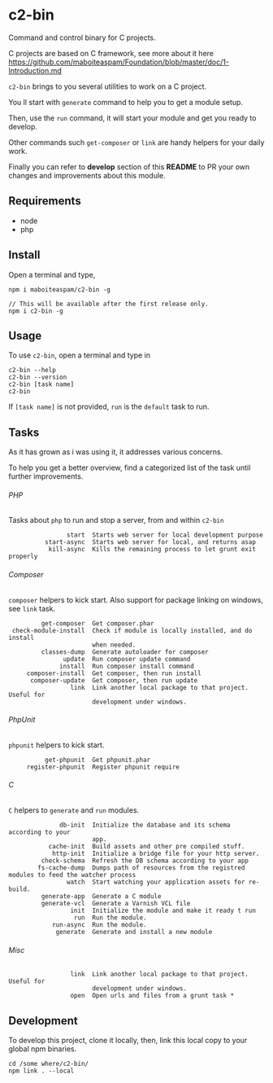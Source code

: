 # c2-bin

Command and control binary for C projects.

C projects are based on C framework, see more about it here https://github.com/maboiteaspam/Foundation/blob/master/doc/1-Introduction.md

`c2-bin` brings to you several utilities to work on a C project.

You ll start with `generate` command to help you to get a module setup.

Then, use the `run` command, it will start your module and get you ready to develop.

Other commands such `get-composer` or `link` are handy helpers for your daily work.

Finally you can refer to __develop__ section of this __README__ to PR your own changes and improvements about this module.

## Requirements

- node
- php

## Install

Open a terminal and type,
```
npm i maboiteaspam/c2-bin -g

// This will be available after the first release only.
npm i c2-bin -g
```

## Usage

To use `c2-bin`, open a terminal and type in

```
c2-bin --help
c2-bin --version
c2-bin [task name]
c2-bin
```

If `[task name]` is not provided,
`run` is the `default` task to run.

## Tasks

As it has grown as i was using it, it addresses various concerns.

To help you get a better overview, find a categorized list of the task until further improvements.

###### PHP

Tasks about `php` to run and stop a server, from and within `c2-bin`

```
                start  Starts web server for local development purpose
          start-async  Starts web server for local, and returns asap
           kill-async  Kills the remaining process to let grunt exit properly
```

###### Composer

`composer` helpers to kick start. Also support for package linking on windows, see `link` task.

```
         get-composer  Get composer.phar
 check-module-install  Check if module is locally installed, and do install
                       when needed.
         classes-dump  Generate autoloader for composer
               update  Run composer update command
              install  Run composer install command
     composer-install  Get composer, then run install
      composer-update  Get composer, then run update
                 link  Link another local package to that project. Useful for
                       development under windows.
```



###### PhpUnit

`phpunit` helpers to kick start.

```
          get-phpunit  Get phpunit.phar
     register-phpunit  Register phpunit require
```

###### C

`C` helpers to `generate` and `run` modules.

```
              db-init  Initialize the database and its schema according to your
                       app.
           cache-init  Build assets and other pre compiled stuff.
            http-init  Initialize a bridge file for your http server.
         check-schema  Refresh the DB schema according to your app
        fs-cache-dump  Dumps path of resources from the registred modules to feed the watcher process
                watch  Start watching your application assets for re-build.
         generate-app  Generate a C module
         generate-vcl  Generate a Varnish VCL file
                 init  Initialize the module and make it ready t run
                  run  Run the module.
            run-async  Run the module.
             generate  Generate and install a new module
```

###### Misc

```
                 link  Link another local package to that project. Useful for
                       development under windows.
                 open  Open urls and files from a grunt task *
```

## Development

To develop this project,
clone it locally, then,
link this local copy to your global npm binaries.

```
cd /some where/c2-bin/
npm link . --local
```
